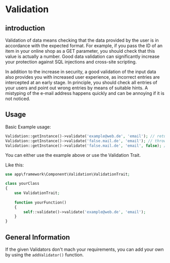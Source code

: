# Validation
## introduction

Validation of data means checking that the data provided by the user is in accordance with
the expected format. For example, if you pass the ID of an item in your online shop as a
GET parameter, you should check that this value is actually a number. Good data
validation can significantly increase your protection against SQL injections and cross-site
scripting. 

In addition to the increase in security, a good validation of the input data also provides you
with increased user experience, as incorrect entries are intercepted at an early stage.
In principle, you should check all entries of your users and point out wrong entries by
means of suitable hints. A mistyping of the e-mail address happens quickly and can be
annoying if it is not noticed.

## Usage

Basic Example usage:

```php
Validation::getInstance()->validate('example@web.de', 'email'); // returns true
Validation::getInstance()->validate('false.mail.de', 'email'); // throws Exception
Validation::getInstance()->validate('false.mail.de', 'email', false); // returns "Invalid email"
```

You can either use the example above or use the Validation Trait.

Like this:

```php
use app\framework\Component\Validation\ValidationTrait;

class yourClass
{
    use ValidationTrait;
    
    function yourFunction()
    {
        self::validate()->validate('example@web.de', 'email');
    }
}
```

## General Information

If the given Validators don't mach your requirements, you can add your own by using the
`addValidator()` function.